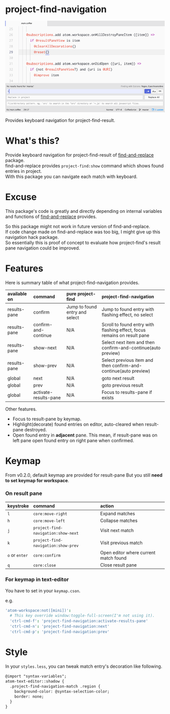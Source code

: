 # project-find-navigation

![gif](https://raw.githubusercontent.com/t9md/t9md/55e7fd32500d45751e2d7824f008e42b06763cd1/img/atom-project-find-navigation.gif)

Provides keyboard navigation for project-find-result.

# What's this?

Provide keyboard navigation for project-find-result of [find-and-replace](https://github.com/atom/find-and-replace) package.  
find-and-replace provides `project-find:show` command which shows found entries in project.  
With this package you can navigate each match with keyboard.  

# Excuse

This package's code is greatly and directly depending on internal variables and functions of [find-and-replace](https://github.com/atom/find-and-replace) provides.

So this package might not work in future version of find-and-replace.  
If code change made on find-and-replace was too big, I might give up this navigation hack package.  
So essentially this is proof of concept to evaluate how project-find's result pane navigation could be improved.  

# Features

Here is summary table of what project-find-navigation provides.

| available on | command               | pure project-find              | project-find-navigation                                                  |
|:-------------|:----------------------|:-------------------------------|:-------------------------------------------------------------------------|
| results-pane | confirm               | Jump to found entry and select | Jump to found entry with flashing effect, no select                      |
| results-pane | confirm-and-continue  | N/A                            | Scroll to found entry with flashing effect, focus remains on result pane |
| results-pane | show-next             | N/A                            | Select next item and then confirm-and-continue(auto preview)             |
| results-pane | show-prev             | N/A                            | Select previous item and then confirm-and-continue(auto preview)         |
| global       | next                  | N/A                            | goto next result                                                         |
| global       | prev                  | N/A                            | goto previous result                                                     |
| global       | activate-results-pane | N/A                            | Focus to results-pane if exists                                          |

Other features.

- Focus to result-pane by keymap.
- Highlight(decorate) found entries on editor, auto-cleared when result-pane destroyed.
- Open found entry in **adjacent** pane. This mean, if result-pane was on left pane open found entry on right pane when confirmed.

# Keymap

From v0.2.0, default keymap are provided for result-pane
But you still **need to set keymap for workspace**.

### On result pane

| keystroke      | command                             | action                                |
|:---------------|:------------------------------------|:--------------------------------------|
| `l`            | `core:move-right`                   | Expand matches                        |
| `h`            | `core:move-left`                    | Collapse matches                      |
| `j`            | `project-find-navigation:show-next` | Visit next match                      |
| `k`            | `project-find-navigation:show-prev` | Visit previous match                  |
| `o` or `enter` | `core:confirm`                      | Open editor where current match found |
| `q`            | `core:close`                        | Close result pane                     |

### For keymap in text-editor

You have to set in your `keymap.cson`.

e.g.

```coffeescript
'atom-workspace:not([mini])':
  # This key override window:toggle-full-screen(I'm not using it).
  'ctrl-cmd-f': 'project-find-navigation:activate-results-pane'
  'ctrl-cmd-n': 'project-find-navigation:next'
  'ctrl-cmd-p': 'project-find-navigation:prev'
```

# Style

In your `styles.less`, you can tweak match entry's decoration like following.

```less
@import "syntax-variables";
atom-text-editor::shadow {
  .project-find-navigation-match .region {
    background-color: @syntax-selection-color;
    border: none;
  }
}
```
